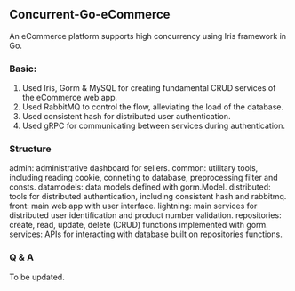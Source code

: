 ## Concurrent-Go-eCommerce
An eCommerce platform supports high concurrency using Iris framework in Go.

### Basic:
1. Used Iris, Gorm & MySQL for creating fundamental CRUD services of the eCommerce web app.
2. Used RabbitMQ to control the flow, alleviating the load of the database.
3. Used consistent hash for distributed user authentication.
4. Used gRPC for communicating between services during authentication.

### Structure
admin: administrative dashboard for sellers.
common: utilitary tools, including reading cookie, conneting to database, preprocessing filter and consts.
datamodels: data models defined with gorm.Model.
distributed: tools for distributed authentication, including consistent hash and rabbitmq.
front: main web app with user interface.
lightning: main services for distributed user identification and product number validation.
repositories: create, read, update, delete (CRUD) functions implemented with gorm.
services: APIs for interacting with database built on repositories functions.

### Q & A
To be updated.
